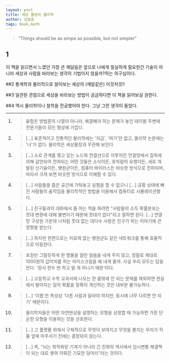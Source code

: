 ```yaml
---
layout: post
title: 세상 물정의 물리학
author: 김범준
tags: book,math
---
```


> "Things should be as simpe as possible, but not simpler"

## 1
이 책을 읽으면서 느꼈던 가장 큰 깨달음은 앞으로 나에게 절실하게 필요한건 기술이 아니라 세상과 사람을 바라보는 생각의 기법이지 않을까?하는 의구심이다.

##2
통계학과 물리학으로 알아보는 세상의 (깨알같은) 이것저것!!

##3
일관된 관점으로 세상을 바라보는 방법이 궁금하다면 이 책을 읽어보길 권한다. 

##4 
역시 물리학이나 철학을 전공했어야 한다. 그냥 그런 생각이 들었다. 

----

1. > 융합은 방법론의 나열이 아니라, 해결해야 하는 문제가 놓인 테이블 주변에 전문가들이 모인 형상에 가깝다.

2. > [...] 표준적이고 전통적인 물리학에는 '지금', '여기'란 없고, 물리학 논문에는 '나'가 없다. 물리학은 세상물정과 무관해 보인다.

3. > [...] 소로 관계를 맺고 있는 노드와 연결선으로 이루어진 연결망에서 접촉에 의해 감연되어 전파되는 어떤 것들은 소식이든, 옷차람의 유행이든, 새로 개발된 신기술이든, 병원균이든, 컴퓨터 바이러스든 비슷한 방식으로 전파되며, 따라서 크게 보면 비슷한 방식으로 이해할 수 있다.

4. > [...] 사람들을 좁은 공간에 가둬놓고 실험을 할 수 없으니 [...] 공황 상태에 빠진 사람들의 움직임을 물리학적인 방법을 이용해서 컴퓨터로 시뮬레이션했다.

5. > [...] 친구들과의 대화에서 좀 아는 척을 하려면 "사람들의 소득 확률분포는 잣대 변환에 대해 불변이기 때문에 잣대가 없다"라고 말하면 된다. [...] 연결망 구성원 가운데 나처럼 줏대 없는 대다수 사람은 친구가 하는 이야기에 큰 영향을 받는다.

6. > [...] 하지만 한편으로는 치료제 없는 병원균도 같은 네트워크를 통해 효율적으로 이동한다.

7. > 포장만 그럴듯하게 한 맹물을 얼린 얼음을 내게 주지 않고, 정말로 제대로 1000원의 값어치를 하는 아이스크림을 왜 내게 줄까. 사실 우리 모두는 답을 안다. '장사 한두 번 하고 말 게 아니기 때문'이다.

8. > [...] 고등학교 수학 교과서에 나오는 한 줌밖에 안 되는 문제를 제외하면 현실에서 벌어지는 일의 확률을 정확히 계산하는 것은 대부분 불가능하다.

9. > [...] '이름'은 특성상 '다른 사람과 달라야 하지만, 동시에 너무 다르면 안 되기' 때문이다.

10. > 물리학자들은 어떤 자연현상을 설명하는 모형을 상정할 때 가능하면 가장 단순한 모형을 이용하는 것을 선호한다.

11. > [...] 그 플랫폼 위에서 구체적으로 무엇이 보여지고 무엇을 볼지는 우리가 작품 앞에 마주서기 전에는 결정되지 않는다.

12. > [...] 즉, "뇌는 최적화된 기계가 아니라 긴 진화의 역사에서 임시변통 해결책이 되는 대로 쌓여 이뤄진 기묘한 덩어리"라는 것이다.

